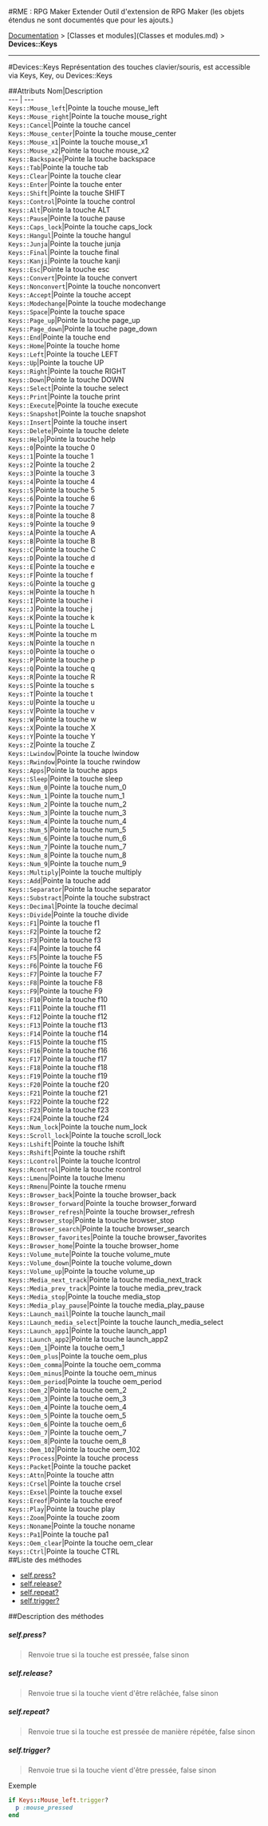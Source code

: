#RME : RPG Maker Extender
Outil d'extension de RPG Maker (les objets étendus ne sont documentés que pour les ajouts.)

[Documentation](README.md) > [Classes et modules](Classes et modules.md) > **Devices::Keys**  
- - -  
#Devices::Keys
Représentation des touches clavier/souris, est accessible via Keys, Key, ou Devices::Keys

##Attributs
Nom|Description  
--- | ---  
`Keys::Mouse_left`|Pointe la touche mouse_left  
`Keys::Mouse_right`|Pointe la touche mouse_right  
`Keys::Cancel`|Pointe la touche cancel  
`Keys::Mouse_center`|Pointe la touche mouse_center  
`Keys::Mouse_x1`|Pointe la touche mouse_x1  
`Keys::Mouse_x2`|Pointe la touche mouse_x2  
`Keys::Backspace`|Pointe la touche backspace  
`Keys::Tab`|Pointe la touche tab  
`Keys::Clear`|Pointe la touche clear  
`Keys::Enter`|Pointe la touche enter  
`Keys::Shift`|Pointe la touche SHIFT  
`Keys::Control`|Pointe la touche control  
`Keys::Alt`|Pointe la touche ALT  
`Keys::Pause`|Pointe la touche pause  
`Keys::Caps_lock`|Pointe la touche caps_lock  
`Keys::Hangul`|Pointe la touche hangul  
`Keys::Junja`|Pointe la touche junja  
`Keys::Final`|Pointe la touche final  
`Keys::Kanji`|Pointe la touche kanji  
`Keys::Esc`|Pointe la touche esc  
`Keys::Convert`|Pointe la touche convert  
`Keys::Nonconvert`|Pointe la touche nonconvert  
`Keys::Accept`|Pointe la touche accept  
`Keys::Modechange`|Pointe la touche modechange  
`Keys::Space`|Pointe la touche space  
`Keys::Page_up`|Pointe la touche page_up  
`Keys::Page_down`|Pointe la touche page_down  
`Keys::End`|Pointe la touche end  
`Keys::Home`|Pointe la touche home  
`Keys::Left`|Pointe la touche LEFT  
`Keys::Up`|Pointe la touche UP  
`Keys::Right`|Pointe la touche RIGHT  
`Keys::Down`|Pointe la touche DOWN  
`Keys::Select`|Pointe la touche select  
`Keys::Print`|Pointe la touche print  
`Keys::Execute`|Pointe la touche execute  
`Keys::Snapshot`|Pointe la touche snapshot  
`Keys::Insert`|Pointe la touche insert  
`Keys::Delete`|Pointe la touche delete  
`Keys::Help`|Pointe la touche help  
`Keys::0`|Pointe la touche 0  
`Keys::1`|Pointe la touche 1  
`Keys::2`|Pointe la touche 2  
`Keys::3`|Pointe la touche 3  
`Keys::4`|Pointe la touche 4  
`Keys::5`|Pointe la touche 5  
`Keys::6`|Pointe la touche 6  
`Keys::7`|Pointe la touche 7  
`Keys::8`|Pointe la touche 8  
`Keys::9`|Pointe la touche 9  
`Keys::A`|Pointe la touche A  
`Keys::B`|Pointe la touche B  
`Keys::C`|Pointe la touche C  
`Keys::D`|Pointe la touche d  
`Keys::E`|Pointe la touche e  
`Keys::F`|Pointe la touche f  
`Keys::G`|Pointe la touche g  
`Keys::H`|Pointe la touche h  
`Keys::I`|Pointe la touche i  
`Keys::J`|Pointe la touche j  
`Keys::K`|Pointe la touche k  
`Keys::L`|Pointe la touche L  
`Keys::M`|Pointe la touche m  
`Keys::N`|Pointe la touche n  
`Keys::O`|Pointe la touche o  
`Keys::P`|Pointe la touche p  
`Keys::Q`|Pointe la touche q  
`Keys::R`|Pointe la touche R  
`Keys::S`|Pointe la touche s  
`Keys::T`|Pointe la touche t  
`Keys::U`|Pointe la touche u  
`Keys::V`|Pointe la touche v  
`Keys::W`|Pointe la touche w  
`Keys::X`|Pointe la touche X  
`Keys::Y`|Pointe la touche Y  
`Keys::Z`|Pointe la touche Z  
`Keys::Lwindow`|Pointe la touche lwindow  
`Keys::Rwindow`|Pointe la touche rwindow  
`Keys::Apps`|Pointe la touche apps  
`Keys::Sleep`|Pointe la touche sleep  
`Keys::Num_0`|Pointe la touche num_0  
`Keys::Num_1`|Pointe la touche num_1  
`Keys::Num_2`|Pointe la touche num_2  
`Keys::Num_3`|Pointe la touche num_3  
`Keys::Num_4`|Pointe la touche num_4  
`Keys::Num_5`|Pointe la touche num_5  
`Keys::Num_6`|Pointe la touche num_6  
`Keys::Num_7`|Pointe la touche num_7  
`Keys::Num_8`|Pointe la touche num_8  
`Keys::Num_9`|Pointe la touche num_9  
`Keys::Multiply`|Pointe la touche multiply  
`Keys::Add`|Pointe la touche add  
`Keys::Separator`|Pointe la touche separator  
`Keys::Substract`|Pointe la touche substract  
`Keys::Decimal`|Pointe la touche decimal  
`Keys::Divide`|Pointe la touche divide  
`Keys::F1`|Pointe la touche f1  
`Keys::F2`|Pointe la touche f2  
`Keys::F3`|Pointe la touche f3  
`Keys::F4`|Pointe la touche f4  
`Keys::F5`|Pointe la touche F5  
`Keys::F6`|Pointe la touche F6  
`Keys::F7`|Pointe la touche F7  
`Keys::F8`|Pointe la touche F8  
`Keys::F9`|Pointe la touche F9  
`Keys::F10`|Pointe la touche f10  
`Keys::F11`|Pointe la touche f11  
`Keys::F12`|Pointe la touche f12  
`Keys::F13`|Pointe la touche f13  
`Keys::F14`|Pointe la touche f14  
`Keys::F15`|Pointe la touche f15  
`Keys::F16`|Pointe la touche f16  
`Keys::F17`|Pointe la touche f17  
`Keys::F18`|Pointe la touche f18  
`Keys::F19`|Pointe la touche f19  
`Keys::F20`|Pointe la touche f20  
`Keys::F21`|Pointe la touche f21  
`Keys::F22`|Pointe la touche f22  
`Keys::F23`|Pointe la touche f23  
`Keys::F24`|Pointe la touche f24  
`Keys::Num_lock`|Pointe la touche num_lock  
`Keys::Scroll_lock`|Pointe la touche scroll_lock  
`Keys::Lshift`|Pointe la touche lshift  
`Keys::Rshift`|Pointe la touche rshift  
`Keys::Lcontrol`|Pointe la touche lcontrol  
`Keys::Rcontrol`|Pointe la touche rcontrol  
`Keys::Lmenu`|Pointe la touche lmenu  
`Keys::Rmenu`|Pointe la touche rmenu  
`Keys::Browser_back`|Pointe la touche browser_back  
`Keys::Browser_forward`|Pointe la touche browser_forward  
`Keys::Browser_refresh`|Pointe la touche browser_refresh  
`Keys::Browser_stop`|Pointe la touche browser_stop  
`Keys::Browser_search`|Pointe la touche browser_search  
`Keys::Browser_favorites`|Pointe la touche browser_favorites  
`Keys::Browser_home`|Pointe la touche browser_home  
`Keys::Volume_mute`|Pointe la touche volume_mute  
`Keys::Volume_down`|Pointe la touche volume_down  
`Keys::Volume_up`|Pointe la touche volume_up  
`Keys::Media_next_track`|Pointe la touche media_next_track  
`Keys::Media_prev_track`|Pointe la touche media_prev_track  
`Keys::Media_stop`|Pointe la touche media_stop  
`Keys::Media_play_pause`|Pointe la touche media_play_pause  
`Keys::Launch_mail`|Pointe la touche launch_mail  
`Keys::Launch_media_select`|Pointe la touche launch_media_select  
`Keys::Launch_app1`|Pointe la touche launch_app1  
`Keys::Launch_app2`|Pointe la touche launch_app2  
`Keys::Oem_1`|Pointe la touche oem_1  
`Keys::Oem_plus`|Pointe la touche oem_plus  
`Keys::Oem_comma`|Pointe la touche oem_comma  
`Keys::Oem_minus`|Pointe la touche oem_minus  
`Keys::Oem_period`|Pointe la touche oem_period  
`Keys::Oem_2`|Pointe la touche oem_2  
`Keys::Oem_3`|Pointe la touche oem_3  
`Keys::Oem_4`|Pointe la touche oem_4  
`Keys::Oem_5`|Pointe la touche oem_5  
`Keys::Oem_6`|Pointe la touche oem_6  
`Keys::Oem_7`|Pointe la touche oem_7  
`Keys::Oem_8`|Pointe la touche oem_8  
`Keys::Oem_102`|Pointe la touche oem_102  
`Keys::Process`|Pointe la touche process  
`Keys::Packet`|Pointe la touche packet  
`Keys::Attn`|Pointe la touche attn  
`Keys::Crsel`|Pointe la touche crsel  
`Keys::Exsel`|Pointe la touche exsel  
`Keys::Ereof`|Pointe la touche ereof  
`Keys::Play`|Pointe la touche play  
`Keys::Zoom`|Pointe la touche zoom  
`Keys::Noname`|Pointe la touche noname  
`Keys::Pa1`|Pointe la touche pa1  
`Keys::Oem_clear`|Pointe la touche oem_clear  
`Keys::Ctrl`|Pointe la touche CTRL  
##Liste des méthodes
*    [self.press?](#selfpress)
*    [self.release?](#selfrelease)
*    [self.repeat?](#selfrepeat)
*    [self.trigger?](#selftrigger)


##Description des méthodes
##### self.press?

> Renvoie true si la touche est pressée, false sinon

  
> 





##### self.release?

> Renvoie true si la touche vient d'être relâchée, false sinon

  
> 





##### self.repeat?

> Renvoie true si la touche est pressée de manière répétée, false sinon

  
> 





##### self.trigger?

> Renvoie true si la touche vient d'être pressée, false sinon

  
> 



Exemple  
```ruby  
if Keys::Mouse_left.trigger?
  p :mouse_pressed
end  
```



